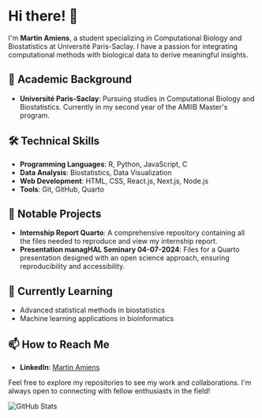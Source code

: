 # Hi there! 👋

I'm **Martin Amiens**, a student specializing in Computational Biology and Biostatistics at Université Paris-Saclay. I have a passion for integrating computational methods with biological data to derive meaningful insights.

## 🔬 Academic Background

- **Université Paris-Saclay**: Pursuing studies in Computational Biology and Biostatistics. Currently in my second year of the AMIIB Master's program.

## 🛠️ Technical Skills

- **Programming Languages**: R, Python, JavaScript, C
- **Data Analysis**: Biostatistics, Data Visualization
- **Web Development**: HTML, CSS, React.js, Next.js, Node.js
- **Tools**: Git, GitHub, Quarto

## 📂 Notable Projects

- **Internship Report Quarto**: A comprehensive repository containing all the files needed to reproduce and view my internship report. 
- **Presentation managHAL Seminary 04-07-2024**: Files for a Quarto presentation designed with an open science approach, ensuring reproducibility and accessibility.

## 🌱 Currently Learning

- Advanced statistical methods in biostatistics
- Machine learning applications in bioinformatics

## 📫 How to Reach Me

- **LinkedIn**: [Martin Amiens](https://www.linkedin.com/in/martin-amiens-204157199)

Feel free to explore my repositories to see my work and collaborations. I'm always open to connecting with fellow enthusiasts in the field!

![GitHub Stats](https://github-readme-stats.vercel.app/api?username=MartinAmiens&show_icons=true&theme=radical)
